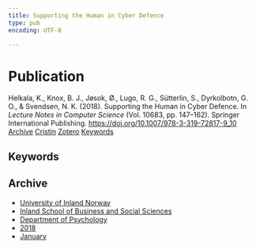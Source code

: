 ```yaml
---
title: Supporting the Human in Cyber Defence
type: pub
encoding: UTF-8

---
```

<h1>Publication</h1>
<article id="csl-bib-container-3WX9RKHQ" class="csl-bib-container">
  <div class="csl-bib-body"> <div class="csl-entry">Helkala, K., Knox, B. J., Jøsok, Ø., Lugo, R. G., Sütterlin, S., Dyrkolbotn, G. O., &#38; Svendsen, N. K. (2018). Supporting the Human in Cyber Defence. In <i>Lecture Notes in Computer Science</i> (Vol. 10683, pp. 147–162). Springer International Publishing. <a href="https://doi.org/10.1007/978-3-319-72817-9_10">https://doi.org/10.1007/978-3-319-72817-9_10</a></div> </div>
  <div class="csl-bib-buttons">
    <a href="#taxonomy-article-3WX9RKHQ" alt="archive" class="csl-bib-button">Archive</a>
    <a href="https://app.cristin.no/results/show.jsf?id=1543522" alt="Cristin" class="csl-bib-button">Cristin</a>
    <a href="http://zotero.org/groups/5881554/items/3WX9RKHQ" alt="Zotero" class="csl-bib-button">Zotero</a>
    <a href="#keywords-article-3WX9RKHQ" alt="keywords" class="csl-bib-button">Keywords</a>
  </div>
  <div id="csl-bib-meta-container-3WX9RKHQ"></div>
</article>
<div id="csl-bib-meta-3WX9RKHQ" class="csl-bib-meta">
  <article id="keywords-article-3WX9RKHQ" class="keywords-article">
    <h1>Keywords</h1>
    
  </article>
  <article id="taxonomy-article-3WX9RKHQ" class="taxonomy-article">
    <h1>Archive</h1>
    <ul>
      <li>
        <a href="/en/archive/?key=3DCRN523">University of Inland Norway</a>
      </li>
      <li>
        <a href="/en/archive/?key=DU8Q9LN9">Inland School of Business and Social Sciences</a>
      </li>
      <li>
        <a href="/en/archive/?key=KTD9NXA8">Department of Psychology</a>
      </li>
      <li>
        <a href="/en/archive/?key=EQ5YLBRL">2018</a>
      </li>
      <li>
        <a href="/en/archive/?key=EFW5C4KD">January</a>
      </li>
    </ul>
  </article>
</div>
